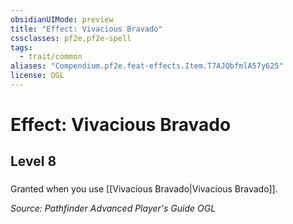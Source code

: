 ```yaml
---
obsidianUIMode: preview
title: "Effect: Vivacious Bravado"
cssclasses: pf2e,pf2e-spell
tags:
  - trait/common
aliases: "Compendium.pf2e.feat-effects.Item.T7AJQbfmlA57y625"
license: OGL
---
```

# Effect: Vivacious Bravado
## Level 8
### 






Granted when you use [[Vivacious Bravado|Vivacious Bravado]].

*Source: Pathfinder Advanced Player's Guide*
*OGL*